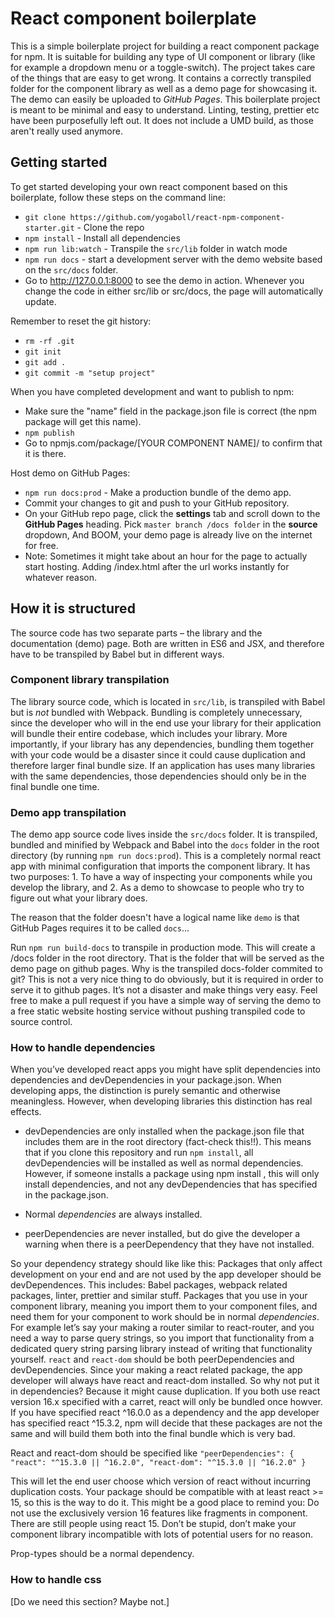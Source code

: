 # React component boilerplate

This is a simple boilerplate project for building a react component package for npm. It is suitable for building any type of UI component or library (like for example a dropdown menu or a toggle-switch). The project takes care of the things that are easy to get wrong. It contains a correctly transpiled folder for the component library as well as a demo page for showcasing it. The demo can easily be uploaded to _GitHub Pages_. This boilerplate project is meant to be minimal and easy to understand. Linting, testing, prettier etc have been purposefully left out. It does not include a UMD build, as those aren't really used anymore.

## Getting started

To get started developing your own react component based on this boilerplate, follow these steps on the command line:

* `git clone https://github.com/yogaboll/react-npm-component-starter.git` - Clone the repo
* `npm install` - Install all dependencies
* `npm run lib:watch` - Transpile the `src/lib` folder in watch mode
* `npm run docs` - start a development server with the demo website based on the `src/docs` folder.
* Go to http://127.0.0.1:8000 to see the demo in action. Whenever you change the code in either src/lib or src/docs, the page will automatically update.

Remember to reset the git history:

* `rm -rf .git`
* `git init`
* `git add .`
* `git commit -m "setup project"`

When you have completed development and want to publish to npm:

* Make sure the "name" field in the package.json file is correct (the npm package will get this name).
* `npm publish`
* Go to npmjs.com/package/[YOUR COMPONENT NAME]/ to confirm that it is there.

Host demo on GitHub Pages:

* `npm run docs:prod` - Make a production bundle of the demo app.
* Commit your changes to git and push to your GitHub repository.
* On your GitHub repo page, click the **settings** tab and scroll down to the **GitHub Pages** heading. Pick `master branch /docs folder` in the **source** dropdown, And BOOM, your demo page is already live on the internet for free.
* Note: Sometimes it might take about an hour for the page to actually start hosting. Adding /index.html after the url works instantly for whatever reason.

## How it is structured

The source code has two separate parts – the library and the documentation (demo) page. Both are written in ES6 and JSX, and therefore have to be transpiled by Babel but in different ways.

### Component library transpilation

The library source code, which is located in `src/lib`, is transpiled with Babel but is _not_ bundled with Webpack. Bundling is completely unnecessary, since the developer who will in the end use your library for their application will bundle their entire codebase, which includes your library. More importantly, if your library has any dependencies, bundling them together with your code would be a disaster since it could cause duplication and therefore larger final bundle size. If an application has uses many libraries with the same dependencies, those dependencies should only be in the final bundle one time.

### Demo app transpilation

The demo app source code lives inside the `src/docs` folder. It is transpiled, bundled and minified by Webpack and Babel into the `docs` folder in the root directory (by running `npm run docs:prod`). This is a completely normal react app with minimal configuration that imports the component library. It has two purposes: 1. To have a way of inspecting your components while you develop the library, and 2. As a demo to showcase to people who try to figure out what your library does.

The reason that the folder doesn't have a logical name like `demo` is that GitHub Pages requires it to be called `docs`...

Run `npm run build-docs` to transpile in production mode. This will create a /docs folder in the root directory. That is the folder that will be served as the demo page on github pages.
Why is the transpiled docs-folder commited to git? This is not a very nice thing to do obviously, but it is required in order to serve it to github pages. It’s not a disaster and make things very easy. Feel free to make a pull request if you have a simple way of serving the demo to a free static website hosting service without pushing transpiled code to source control.

### How to handle dependencies

When you’ve developed react apps you might have split dependencies into dependencies and devDependencies in your package.json. When developing apps, the distinction is purely semantic and otherwise meaningless. However, when developing libraries this distinction has real effects.

* devDependencies are only installed when the package.json file that includes them are in the root directory (fact-check this!!). This means that if you clone this repository and run `npm install`, all devDependencies will be installed as well as normal dependencies. However, if someone installs a package using npm install <your package>, this will only install dependencies, and not any devDependencies that <your package> has specified in the package.json.

* Normal _dependencies_ are always installed.

* peerDependencies are never installed, but do give the developer a warning when there is a peerDependency that they have not installed.

So your dependency strategy should like like this:
Packages that only affect development on your end and are not used by the app developer should be devDependences. This includes: Babel packages, webpack related packages, linter, prettier and similar stuff.
Packages that you use in your component library, meaning you import them to your component files, and need them for your component to work should be in normal _dependencies_. For example let’s say your making a router similar to react-router, and you need a way to parse query strings, so you import that functionality from a dedicated query string parsing library instead of writing that functionality yourself.
`react` and `react-dom` should be both peerDependencies and devDependencies. Since your making a react related package, the app developer will always have react and react-dom installed. So why not put it in dependencies? Because it might cause duplication. If you both use react version 16.x specified with a carret, react will only be bundled once howver. If you have specified react ^16.0.0 as a dependency and the app developer has specified react ^15.3.2, npm will decide that these packages are not the same and will build them both into the final bundle which is very bad.

React and react-dom should be specified like
`"peerDependencies": { "react": "^15.3.0 || ^16.2.0", "react-dom": "^15.3.0 || ^16.2.0" }`

This will let the end user choose which version of react without incurring duplication costs. Your package should be compatible with at least react >= 15, so this is the way to do it. This might be a good place to remind you: Do not use the exclusively version 16 features like fragments in component. There are still people using react 15. Don’t be stupid, don’t make your component library incompatible with lots of potential users for no reason.

Prop-types should be a normal dependency.

### How to handle css

[Do we need this section? Maybe not.]
